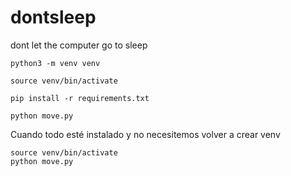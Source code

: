 # dontsleep
dont let the computer go to sleep

```
python3 -m venv venv
```

```
source venv/bin/activate
```


```
pip install -r requirements.txt
```

```
python move.py
```



Cuando todo esté instalado y no necesitemos volver a crear venv

```
source venv/bin/activate
python move.py
```
